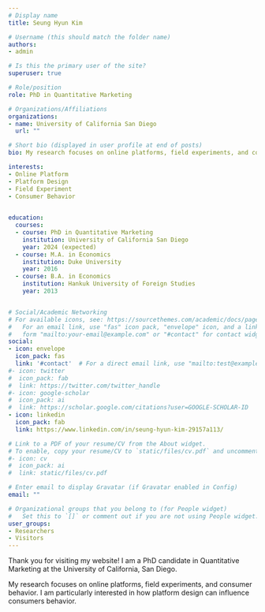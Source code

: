 ```yaml
---
# Display name
title: Seung Hyun Kim

# Username (this should match the folder name)
authors:
- admin

# Is this the primary user of the site?
superuser: true

# Role/position
role: PhD in Quantitative Marketing

# Organizations/Affiliations
organizations:
- name: University of California San Diego
  url: ""

# Short bio (displayed in user profile at end of posts)
bio: My research focuses on online platforms, field experiments, and consumer behavior. I am particularly interested in how platform design can influence consumers behavior.

interests:
- Online Platform
- Platform Design
- Field Experiment
- Consumer Behavior
 

education:
  courses:
  - course: PhD in Quantitative Marketing
    institution: University of California San Diego
    year: 2024 (expected)
  - course: M.A. in Economics 
    institution: Duke University
    year: 2016
  - course: B.A. in Economics
    institution: Hankuk University of Foreign Studies
    year: 2013


# Social/Academic Networking
# For available icons, see: https://sourcethemes.com/academic/docs/page-builder/#icons
#   For an email link, use "fas" icon pack, "envelope" icon, and a link in the
#   form "mailto:your-email@example.com" or "#contact" for contact widget.
social:
- icon: envelope
  icon_pack: fas
  link: '#contact'  # For a direct email link, use "mailto:test@example.org".
#- icon: twitter
#  icon_pack: fab
#  link: https://twitter.com/twitter_handle
#- icon: google-scholar
#  icon_pack: ai
#  link: https://scholar.google.com/citations?user=GOOGLE-SCHOLAR-ID
- icon: linkedin
  icon_pack: fab
  link: https://www.linkedin.com/in/seung-hyun-kim-29157a113/

# Link to a PDF of your resume/CV from the About widget.
# To enable, copy your resume/CV to `static/files/cv.pdf` and uncomment the lines below.
#- icon: cv
#  icon_pack: ai
#  link: static/files/cv.pdf

# Enter email to display Gravatar (if Gravatar enabled in Config)
email: ""

# Organizational groups that you belong to (for People widget)
#   Set this to `[]` or comment out if you are not using People widget.
user_groups:
- Researchers
- Visitors
---
```


Thank you for visiting my website! I am a PhD candidate in Quantitative Marketing at the University of California, San Diego. 

My research focuses on online platforms, field experiments, and consumer behavior. I am particularly interested in how platform design can influence consumers behavior.
